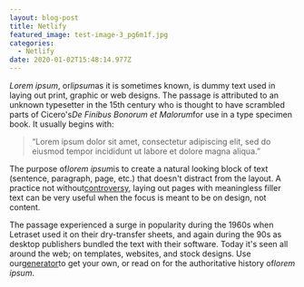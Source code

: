 ```yaml
---
layout: blog-post
title: Netlify
featured_image: test-image-3_pg6m1f.jpg
categories:
  - Netlify
date: 2020-01-02T15:48:14.977Z
---
```

*Lorem ipsum*, or*lipsum*as it is sometimes known, is dummy text used in laying out print, graphic or web designs. The passage is attributed to an unknown typesetter in the 15th century who is thought to have scrambled parts of Cicero's*De Finibus Bonorum et Malorum*for use in a type specimen book. It usually begins with:

> “Lorem ipsum dolor sit amet, consectetur adipiscing elit, sed do eiusmod tempor incididunt ut labore et dolore magna aliqua.”

The purpose of*lorem ipsum*is to create a natural looking block of text (sentence, paragraph, page, etc.) that doesn't distract from the layout. A practice not without[controversy](https://loremipsum.io/#controversy "Controversy in the Design World"), laying out pages with meaningless filler text can be very useful when the focus is meant to be on design, not content.

The passage experienced a surge in popularity during the 1960s when Letraset used it on their dry-transfer sheets, and again during the 90s as desktop publishers bundled the text with their software. Today it's seen all around the web; on templates, websites, and stock designs. Use our[generator](https://loremipsum.io/#generator "Lorem Ipsum Generator")to get your own, or read on for the authoritative history of*lorem ipsum*.
